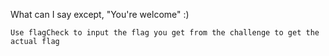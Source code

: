 What can I say except, "You're welcome" :)

`Use flagCheck to input the flag you get from the challenge to get the actual flag`
